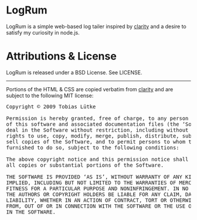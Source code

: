 # LogRum #

LogRum is a simple web-based log tailer inspired by [clarity][1] and a 
desire to satisfy my curiosity in node.js.

# Attributions & License #

LogRum is released under a BSD License. See LICENSE.

<hr/>

Portions of the HTML & CSS are copied verbatim from [clarity][1] and are
subject to the following MIT license:

<pre>
Copyright © 2009 Tobias Lütke

Permission is hereby granted, free of charge, to any person obtaining a copy
of this software and associated documentation files (the ‘Software’), to 
deal in the Software without restriction, including without limitation the 
rights to use, copy, modify, merge, publish, distribute, sublicense, and/or 
sell copies of the Software, and to permit persons to whom the Software is 
furnished to do so, subject to the following conditions:

The above copyright notice and this permission notice shall be included in
all copies or substantial portions of the Software.

THE SOFTWARE IS PROVIDED ‘AS IS’, WITHOUT WARRANTY OF ANY KIND, EXPRESS OR
IMPLIED, INCLUDING BUT NOT LIMITED TO THE WARRANTIES OF MERCHANTABILITY,
FITNESS FOR A PARTICULAR PURPOSE AND NONINFRINGEMENT. IN NO EVENT SHALL 
THE AUTHORS OR COPYRIGHT HOLDERS BE LIABLE FOR ANY CLAIM, DAMAGES OR OTHER 
LIABILITY, WHETHER IN AN ACTION OF CONTRACT, TORT OR OTHERWISE, ARISING 
FROM, OUT OF OR IN CONNECTION WITH THE SOFTWARE OR THE USE OR OTHER DEALINGS
IN THE SOFTWARE.
</pre>




  [1]: https://github.com/tobi/clarity